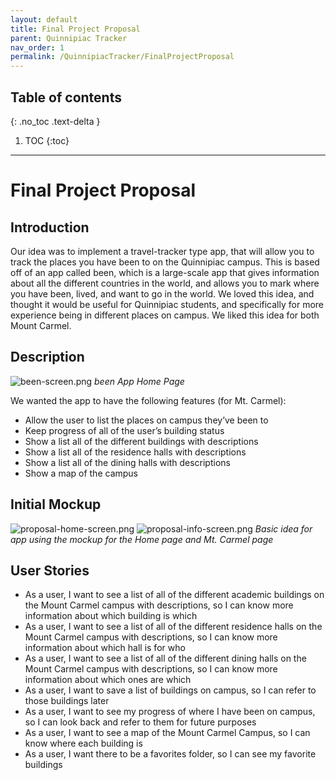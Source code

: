```yaml
---
layout: default
title: Final Project Proposal
parent: Quinnipiac Tracker
nav_order: 1
permalink: /QuinnipiacTracker/FinalProjectProposal
---
```


## Table of contents

{: .no_toc .text-delta }

1. TOC
{:toc}

---

# Final Project Proposal

## Introduction

Our idea was to implement a travel-tracker type app, that will allow you to track the places you have been to on the Quinnipiac campus. This is based off of an app called been, which is a large-scale app that gives information about all the different countries in the world, and allows you to mark where you have been, lived, and want to go in the world. We loved this idea, and thought it would be useful for Quinnipiac students, and specifically for more experience being in different places on campus. We liked this idea for both Mount Carmel.

## Description

![been-screen.png](/documentation/assets/images/been-screen.png)
*been App Home Page*

We wanted the app to have the following features (for Mt. Carmel):

- Allow the user to list the places on campus they’ve been to
- Keep progress of all of the user’s building status
- Show a list all of the different buildings with descriptions
- Show a list all of the residence halls with descriptions
- Show a list all of the dining halls with descriptions
- Show a map of the campus

## Initial Mockup

![proposal-home-screen.png](/documentation/assets/images/proposal-home-screen.png)
![proposal-info-screen.png](/documentation/assets/images/proposal-info-screen.png)
*Basic idea for app using the mockup for the Home page and Mt. Carmel page*

## User Stories

- As a user, I want to see a list of all of the different academic buildings on the Mount Carmel campus with descriptions, so I can know more information about which building is which
- As a user, I want to see a list of all of the different residence halls on the Mount Carmel campus with descriptions, so I can know more information about which hall is for who
- As a user, I want to see a list of all of the different dining halls on the Mount Carmel campus with descriptions, so I can know more information about which ones are which
- As a user, I want to save a list of buildings on campus, so I can refer to those buildings later
- As a user, I want to see my progress of where I have been on campus, so I can look back and refer to them for future purposes
- As a user, I want to see a map of the Mount Carmel Campus, so I can know where each building is
- As a user, I want there to be a favorites folder, so I can see my favorite buildings
